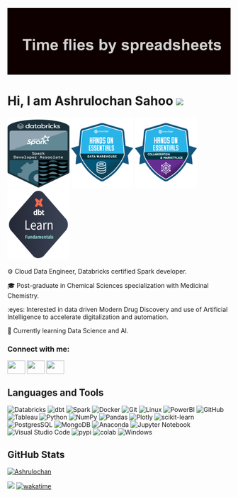 ![alt text](https://github.com/dSilu/dSilu/blob/main/header.png)

<H1 align='left'>Hi, I am Ashrulochan Sahoo <img src="https://media.giphy.com/media/hvRJCLFzcasrR4ia7z/giphy.gif" width="25px"></h1> 

<a href="https://www.credential.net/5f239ba1-1af6-4231-9407-2f25d721061d#gs.4wm5rr"><img src="https://github.com/dSilu/dSilu/blob/main/spark-badge.png" height="160" width="140"/></a> <a href="https://api.accredible.com/v1/frontend/credential_website_embed_image/certificate/94115638"><img src="https://github.com/dSilu/dSilu/blob/main/4011cf6e-66e6-4480-9172-7255b950db27.png" width=140 height=160></a> <a href="https://api.accredible.com/v1/frontend/credential_website_embed_image/certificate/94566321"><img src="https://github.com/dSilu/dSilu/blob/main/654b60da-8afa-4aa4-9faf-a23e759abb4b.png" width=140 height=160></a> <a href="https://www.credential.net/4ed8caf8-6ae5-4ac0-8ce5-d06c033b263a#gs.4wmk4r"><img src="https://github.com/dSilu/dSilu/blob/main/8fa722a3-e488-41ad-9e33-fe41d311771f.png" width=140 height=160 /></a>


<p align='left'>⚙️ Cloud Data Engineer, Databricks certified Spark developer.</p>
<p align='left'>🎓 Post-graduate in Chemical Sciences specialization with Medicinal Chemistry.</p>
<p align='left'>:eyes: Interested in data driven Modern Drug Discovery and use of Artificial Intelligence to accelerate digitalization and automation.</p>
<p align='left'>🌱 Currently learning Data Science and AI.</p>  

<h3 align="left">Connect with me:</h3>
<p align="left">
<a href="https://twitter.com/overfittedguy" target="blank"><img align="center" src="https://cdn.jsdelivr.net/npm/simple-icons@3.0.1/icons/twitter.svg" alt="" height="30" width="40" /></a>
<a href="https://www.linkedin.com/in/ashrulochan-sahoo" target="blank"><img align="center" src="https://cdn.jsdelivr.net/npm/simple-icons@3.0.1/icons/linkedin.svg" alt="" height="30" width="40" /></a>
<a href="https://www.instagram.com/ashrulochan_sahoo" target="blank"><img align="center" src="https://cdn.jsdelivr.net/npm/simple-icons@3.0.1/icons/instagram.svg" alt="" height="30" width="40" /></a>
</p>


## Languages and Tools 
![Databricks](https://img.shields.io/badge/Databricks-FF3621?style=for-the-badge&logo=Databricks&logoColor=white) ![dbt](https://img.shields.io/badge/dbt-FF694B?style=for-the-badge&logo=dbt&logoColor=white) ![Spark](https://img.shields.io/badge/Apache_Spark-FFFFFF?style=for-the-badge&logo=apachespark&logoColor=#E35A16) ![Docker](https://img.shields.io/badge/Docker-2CA5E0?style=for-the-badge&logo=docker&logoColor=white) ![Git](https://img.shields.io/badge/git-%23F05033.svg?style=for-the-badge&logo=git&logoColor=white) ![Linux](https://img.shields.io/badge/Linux-FCC624?style=for-the-badge&logo=linux&logoColor=black) ![PowerBI](https://img.shields.io/badge/PowerBI-F2C811?style=for-the-badge&logo=Power%20BI&logoColor=white) ![GitHub](https://img.shields.io/badge/GitHub-100000?style=for-the-badge&logo=github&logoColor=white) ![Tableau](https://img.shields.io/badge/Tableau-E97627?style=for-the-badge&logo=Tableau&logoColor=white) ![Python](https://img.shields.io/badge/python-3670A0?style=for-the-badge&logo=python&logoColor=ffdd54) ![NumPy](https://img.shields.io/badge/numpy-%23013243.svg?style=for-the-badge&logo=numpy&logoColor=white) ![Pandas](https://img.shields.io/badge/pandas-%23150458.svg?style=for-the-badge&logo=pandas&logoColor=white) ![Plotly](https://img.shields.io/badge/Plotly-%233F4F75.svg?style=for-the-badge&logo=plotly&logoColor=white) ![scikit-learn](https://img.shields.io/badge/scikit--learn-%23F7931E.svg?style=for-the-badge&logo=scikit-learn&logoColor=white) ![PostgresSQL](https://img.shields.io/badge/PostgreSQL-316192?style=for-the-badge&logo=postgresql&logoColor=white) ![MongoDB](https://img.shields.io/badge/MongoDB-%234ea94b.svg?style=for-the-badge&logo=mongodb&logoColor=white) ![Anaconda](https://img.shields.io/badge/Anaconda-%2344A833.svg?style=for-the-badge&logo=anaconda&logoColor=white) ![Jupyter Notebook](https://img.shields.io/badge/jupyter-%23FA0F00.svg?style=for-the-badge&logo=jupyter&logoColor=white) ![Visual Studio Code](https://img.shields.io/badge/Visual%20Studio%20Code-0078d7.svg?style=for-the-badge&logo=visual-studio-code&logoColor=white) ![pypi](https://img.shields.io/badge/pypi-3775A9?style=for-the-badge&logo=pypi&logoColor=white) ![colab](https://img.shields.io/badge/Colab-F9AB00?style=for-the-badge&logo=googlecolab&color=525252) ![Windows](https://img.shields.io/badge/Windows-0078D6?style=for-the-badge&logo=windows&logoColor=white)



## GitHub Stats
[![Ashrulochan](https://github-readme-stats.vercel.app/api?username=dSilu&hide=stars,contribs&show_icons=true&theme=moltack)](https://github.com/dSilu/github-readme-stats)


![](https://komarev.com/ghpvc/?username=dSilu&color=blueviolet&style=plastic) [![wakatime](https://wakatime.com/badge/user/9ee597fc-d7a9-432d-846e-103c088196b8.svg)](https://wakatime.com/@9ee597fc-d7a9-432d-846e-103c088196b8)

<!---
dSilu/dSilu is a ✨ special ✨ repository because its `README.md` (this file) appears on your GitHub profile.
You can click the Preview link to take a look at your changes.
--->
